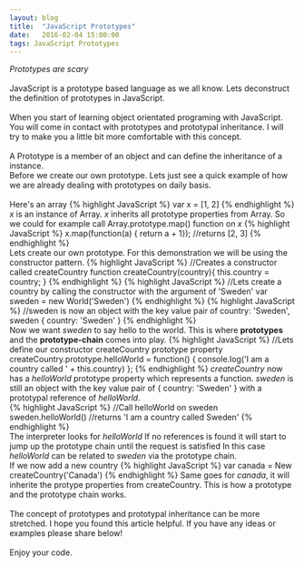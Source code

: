 ```yaml
---
layout: blog
title:  "JavaScript Prototypes"
date:   2016-02-04 15:00:00
tags: JavaScript Prototypes
---
```


<i>Prototypes are scary</i>
<br/>
<br/>
JavaScript is a prototype based language as we all know. Lets deconstruct the definition of prototypes in JavaScript.
<br/>
<br/>
When you start of learning object orientated programing with JavaScript. You will come in contact with prototypes and prototypal inheritance. I will try to make you a little bit more comfortable with this concept.
<br/>
<br/>
A Prototype is a member of an object and can define the inheritance of a instance.
<br/>
Before we create our own prototype. Lets just see a quick example of how we are already dealing with prototypes on daily basis.
<br/>
<br/>
Here's an array
{% highlight JavaScript %}
var x = [1, 2]
{% endhighlight %}
<i>x</i> is an instance of Array. <i>x</i> inherits all prototype properties from Array. So we could for example call Array.prototype.map() function on <i>x</i>
{% highlight JavaScript %}
x.map(function(a) { return a + 1});
//returns
[2, 3]
{% endhighlight %}
<br/>
Lets create our own prototype. For this demonstration we will be using the constructor pattern.
{% highlight JavaScript %}
//Creates a constructor called createCountry
function createCountry(country){
this.country = country;
}
{% endhighlight %}
{% highlight JavaScript %}
//Lets create a country by calling the constructor with the argument of 'Sweden'
var sweden = new World('Sweden')
{% endhighlight %}
{% highlight JavaScript %}
//sweden is now an object with the key value pair of country: 'Sweden',
sweden { country: 'Sweden' }
{% endhighlight %}
<br/>
Now we want <i>sweden</i> to say hello to the world. This is where <strong>prototypes</strong> and the <strong>prototype-chain</strong> comes into play.
{% highlight JavaScript %}
//Lets define our constructor createCountry prototype property
createCountry.prototype.helloWorld = function() {
console.log('I am a country called ' + this.country)
};
{% endhighlight %}
<i>createCountry</i> now has a <i>helloWorld</i> prototype property which represents a function.
<i>sweden</i> is still an object with the key value pair of { country: 'Sweden' } with a prototypal reference of <i>helloWorld</i>.
<br/>
{% highlight JavaScript %}
//Call helloWorld on sweden
sweden.helloWorld()
//returns
'I am a country called Sweden'
{% endhighlight %}
<br/>
The interpreter looks for <i>helloWorld</i>
If no references is found it will start to jump up the prototype chain until the request is satisfied
In this case <i>helloWorld</i> can be related to <i>sweden</i> via the prototype chain.
<br/>
If we now add a new country
{% highlight JavaScript %}
var canada = New createCountry('Canada')
{% endhighlight %}
Same goes for <i>canada</i>, it will inherite the protype properties from createCountry. This is how a prototype and the prototype chain works.
<br/>
<br/>
The concept of prototypes and prototypal inheritance can be more stretched. I hope you found this article helpful. If you have any ideas or examples please share below!
<br/>
<br/>
Enjoy your code.
